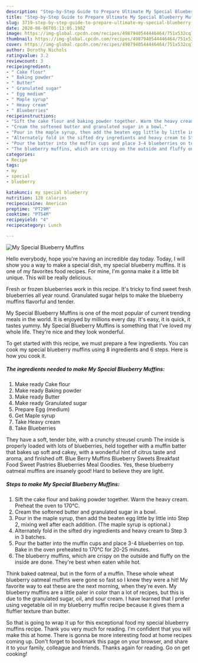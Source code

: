 ```yaml
---
description: "Step-by-Step Guide to Prepare Ultimate My Special Blueberry Muffins"
title: "Step-by-Step Guide to Prepare Ultimate My Special Blueberry Muffins"
slug: 3719-step-by-step-guide-to-prepare-ultimate-my-special-blueberry-muffins
date: 2020-06-06T05:13:05.198Z
image: https://img-global.cpcdn.com/recipes/4987940544446464/751x532cq70/my-special-blueberry-muffins-recipe-main-photo.jpg
thumbnail: https://img-global.cpcdn.com/recipes/4987940544446464/751x532cq70/my-special-blueberry-muffins-recipe-main-photo.jpg
cover: https://img-global.cpcdn.com/recipes/4987940544446464/751x532cq70/my-special-blueberry-muffins-recipe-main-photo.jpg
author: Dorothy Nichols
ratingvalue: 3.2
reviewcount: 3
recipeingredient:
- " Cake flour"
- " Baking powder"
- " Butter"
- " Granulated sugar"
- " Egg medium"
- " Maple syrup"
- " Heavy cream"
- " Blueberries"
recipeinstructions:
- "Sift the cake flour and baking powder together. Warm the heavy cream. Preheat the oven to 170℃."
- "Cream the softened butter and granulated sugar in a bowl."
- "Pour in the maple syrup, then add the beaten egg little by little into Step 2, mixing well after each addition. (The maple syrup is optional.)"
- "Alternately fold in the sifted dry ingredients and heavy cream to Step 3 in 3 batches."
- "Pour the batter into the muffin cups and place 3-4 blueberries on top. Bake in the oven preheated to 170℃ for 20-25 minutes."
- "The blueberry muffins, which are crispy on the outside and fluffy on the inside are done. They&#39;re best when eaten while hot."
categories:
- Recipe
tags:
- my
- special
- blueberry

katakunci: my special blueberry 
nutrition: 128 calories
recipecuisine: American
preptime: "PT29M"
cooktime: "PT54M"
recipeyield: "4"
recipecategory: Lunch

---
```



![My Special Blueberry Muffins](https://img-global.cpcdn.com/recipes/4987940544446464/751x532cq70/my-special-blueberry-muffins-recipe-main-photo.jpg)

Hello everybody, hope you're having an incredible day today. Today, I will show you a way to make a special dish, my special blueberry muffins. It is one of my favorites food recipes. For mine, I'm gonna make it a little bit unique. This will be really delicious.

Fresh or frozen blueberries work in this recipe. It&#39;s tricky to find sweet fresh blueberries all year round. Granulated sugar helps to make the blueberry muffins flavorful and tender.

My Special Blueberry Muffins is one of the most popular of current trending meals in the world. It is enjoyed by millions every day. It's easy, it is quick, it tastes yummy. My Special Blueberry Muffins is something that I've loved my whole life. They're nice and they look wonderful.


To get started with this recipe, we must prepare a few ingredients. You can cook my special blueberry muffins using 8 ingredients and 6 steps. Here is how you cook it.

<!--inarticleads1-->

##### The ingredients needed to make My Special Blueberry Muffins:

1. Make ready  Cake flour
1. Make ready  Baking powder
1. Make ready  Butter
1. Make ready  Granulated sugar
1. Prepare  Egg (medium)
1. Get  Maple syrup
1. Take  Heavy cream
1. Take  Blueberries


They have a soft, tender bite, with a crunchy streusel crumb The inside is properly loaded with lots of blueberries, held together with a muffin batter that bakes up soft and cakey, with a wonderful hint of citrus taste and aroma, and finished off. Blue Berry Muffins Blueberry Sweets Breakfast Food Sweet Pastries Blueberries Meal Goodies. Yes, these blueberry oatmeal muffins are insanely good! Hard to believe they are light. 

<!--inarticleads2-->

##### Steps to make My Special Blueberry Muffins:

1. Sift the cake flour and baking powder together. Warm the heavy cream. Preheat the oven to 170℃.
1. Cream the softened butter and granulated sugar in a bowl.
1. Pour in the maple syrup, then add the beaten egg little by little into Step 2, mixing well after each addition. (The maple syrup is optional.)
1. Alternately fold in the sifted dry ingredients and heavy cream to Step 3 in 3 batches.
1. Pour the batter into the muffin cups and place 3-4 blueberries on top. Bake in the oven preheated to 170℃ for 20-25 minutes.
1. The blueberry muffins, which are crispy on the outside and fluffy on the inside are done. They&#39;re best when eaten while hot.


Think baked oatmeal, but in the form of a muffin. These whole wheat blueberry oatmeal muffins were gone so fast so I knew they were a hit! My favorite way to eat these are the next morning, when they&#39;re even. My blueberry muffins are a little paler in color than a lot of recipes, but this is due to the granulated sugar, oil, and sour cream. I have learned that I prefer using vegetable oil in my blueberry muffin recipe because it gives them a fluffier texture than butter. 

So that is going to wrap it up for this exceptional food my special blueberry muffins recipe. Thank you very much for reading. I'm confident that you will make this at home. There is gonna be more interesting food at home recipes coming up. Don't forget to bookmark this page on your browser, and share it to your family, colleague and friends. Thanks again for reading. Go on get cooking!
